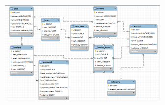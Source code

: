 ![image alt](https://github.com/AratiSomwanshi/Project/blob/c8f63acceb706ecbc95ee7abec5fbc3555893910/Project/er_Diagram.png)
